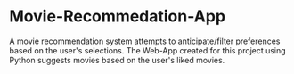 # Movie-Recommedation-App
A movie recommendation system attempts to anticipate/filter preferences based on the user's selections. The Web-App created for this project using Python suggests movies based on the user's liked movies.
